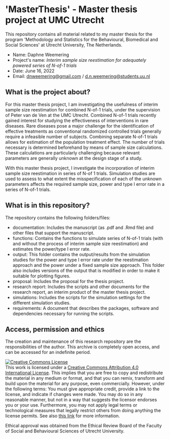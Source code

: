 # 'MasterThesis' - Master thesis project at UMC Utrecht
This repository contains all material related to my master thesis for the program 'Methodology and Statistics for the Behavioural, Biomedical and Social Sciences' at Utrecht University, The Netherlands.

- Name: Daphne Weemering
- Project's name: *Interim sample size reestimation for adequately powered series of N-of-1 trials*
- Date: June 16, 2022
- Email: dnweemering@gmail.com / d.n.weemering@students.uu.nl

## What is the project about?
For this master thesis project, I am investigating the usefulness of interim sample size reestimation for combined N-of-1 trials, under the supervision of Peter van de Ven at the UMC Utrecht. Combined N-of-1 trials recently gained interest for studying the effectiveness of interventions in rare diseases. Rare diseases pose a major challenge for the identification of effective treatments as conventional randomized controlled trials generally require a infeasible number of subjects. Combining separate N-of-1 trials allows for estimation of the population treatment effect. The number of trials necessary is determined beforehand by means of sample size calculations. These calculations are particularly challenging because relevant parameters are generally unknown at the design stage of a study. 

With this master thesis project, I investigate the incorporation of interim sample size reestimation in series of N-of 1 trials. Simulation studies are used to assess to what extent the misspecification of each of the unknown parameters affects the required sample size, power and type I error rate in a series of N-of-1 trials.

## What is in this repository?
The repository contains the following folders/files:
- documentation: Includes the manuscript (as .pdf and .Rmd file) and other files that support the manuscript.
- functions: Contains the functions to simulate series of N-of-1 trials (with and without the process of interim sample size reestimation) and estimates the power/type I error rate.
- output: This folder contains the output/results from the simulation studies for the power and type I error rate under the reestimation approach and the power under a fixed sample size approach. This folder also includes versions of the output that is modified in order to make it suitable for plotting figures. 
- proposal: Includes the proposal for the thesis project. 
- research report: Includes the scripts and other documents for the research report, an interim product of the master thesis project. 
- simulations: Includes the scripts for the simulation settings for the different simulation studies. 
- requirements: A document that describes the packages, software and dependencies necessary for running the scripts. 

## Access, permission and ethics
The creation and maintenance of this research repository are the responsibilities of the author. This archive is completely open access, and can be accessed for an indefinite period. 

<a rel="license" href="http://creativecommons.org/licenses/by/4.0/"><img alt="Creative Commons License" style="border-width:0" src="https://i.creativecommons.org/l/by/4.0/88x31.png" /></a><br />This work is licensed under a <a rel="license" href="http://creativecommons.org/licenses/by/4.0/">Creative Commons Attribution 4.0 International License</a>. This implies that you are free to copy and redistribute the material in any medium or format, and that you can remix, transform and build upon the material for any purpose, even commercially. However, under the following terms: You must give appropriate credit, provide a link to the license, and indicate if changes were made. You may do so in any reasonable manner, but not in a way that suggests the licensor endorses you or your use. Furthermore, you may not apply legal terms or technological measures that legally restrict others from doing anything the license permits. See also [this link](https://creativecommons.org/licenses/by/4.0/) for more information. 

Ethical approval was obtained from the Ethical Review Board of the Faculty of Social and Behavioural Sciences of Utrecht University. 

